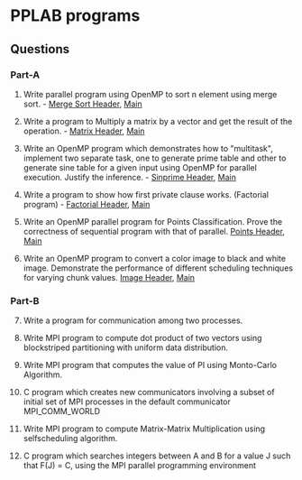 # PPLAB programs 

## Questions

### Part-A

1. Write parallel program using OpenMP to sort n element using merge sort. - [Merge Sort Header](merge_sort.h), [Main](merge_sort.c)

2. Write a program to Multiply a matrix by a vector and get the result of the operation. - [Matrix Header](matrix.h), [Main](matrix.c)

3. Write an OpenMP program which demonstrates how to "multitask",
implement two separate task, one to generate prime table and other to
generate sine table for a given input using OpenMP for parallel execution.
Justify the inference. - [Sinprime Header](sinprime.h), [Main](sinprime.c)

4. Write a program to show how first private clause works. (Factorial program) - [Factorial Header](factorial.h), [Main](factorial.c)

5. Write an OpenMP parallel program for Points Classification. Prove the correctness of sequential program with that of parallel. [Points Header](points.h), [Main](points.c)

6. Write an OpenMP program to convert a color image to black and white image. Demonstrate the performance of different scheduling techniques for varying chunk values. [Image Header](image.h), [Main](image.c)

### Part-B

7. Write a program for communication among two processes.

8. Write MPI program to compute dot product of two vectors using blockstriped 
partitioning with uniform data distribution.

9. Write MPI program that computes the value of PI using Monto-Carlo
Algorithm.

10. C program which creates new communicators involving a subset of initial set
of MPI processes in the default communicator MPI_COMM_WORLD

11. Write MPI program to compute Matrix-Matrix Multiplication using selfscheduling algorithm.

12. C program which searches integers between A and B for a value J such that
F(J) = C, using the MPI parallel programming environment
